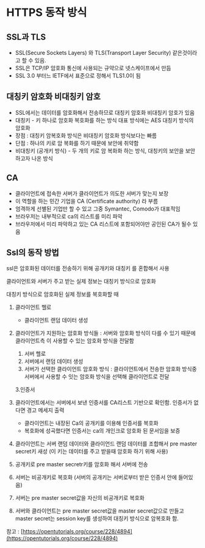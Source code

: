 # HTTPS 동작 방식

## SSL과 TLS

* SSL\(Secure Sockets Layers\) 와 TLS\(Transport Layer Security\) 같은것이라고 할 수 있음.
* SSL은 TCP/IP 암호화 통신에 사용되는 규약으로 넷스케이프에서 만듬
* SSL 3.0 부터느 IETF에서 표준으로 정해서 TLS1.0이 됨

## 대칭키 암호화 비대칭키 암호

* SSL에서는 데이터를 암호화해서 전송하므로 대칭키 암호화 비대칭키 암호가 있음
* 대칭키 - 키 하나로 암호화 복호화를 하는 방식  대표 방식에는 AES 대칭키 방식의 암호화
* 장점 : 대칭키 암복호화 방식은 비대칭키 암호화 방식보다는 빠름
* 단점 :  하나의 키로 암 복화를 하기 때문에 보안에 취약함     
* 비대칭키 \(공개키 방식\) - 두 개의 키로 암 복화화 하는 방식, 대칭키의 보안을 보안하고자 나온 방식

## CA

* 클라이언트에 접속한 서버가 클라이언트가 의도한 서버가 맞는지 보장
* 이 역할을 하는 민간 기업을 CA \(Certificate authority\) 라 부름
* 엄격하게 선별된 기업만 할 수 있고 그중 Symantec, Comodo가 대표적임
* 브라우저는 내부적으로 ca의 리스트를 미리 파악
* 브라우저에서 미리 파악하고 있는 CA 리스트에 포함되어야만 공인된 CA가 될수 있음

## Ssl의 동작 방법

ssl은 암호화된 데이터를 전송하기 위해 공개키와 대칭키 를 혼합해서 사용

클라이언트와 서버가 주고 받는 실제 정보는 대칭키 방식으로 암호화

대칭키 방식으로 암호화된 실제 정보를 복호화할 때

1. 클라이언트 헬로
   * 클라이언트 랜덤 데이터 생성
2. 클라이언트가 지원하는 암호화 방식들 : 서버와 암호화 방식이 다를 수 있기 때문에 클라이언트측 이 사용할 수 있는 암호화 방식을 전달함

   1. 서버 헬로
   2. 서버에서 랜덤 데이터 생성
   3. 서버가 선택한 클라이언트 암호화 방식 : 클라이언트에서 전송한 암호화 방식중 서버에서 사용할 수 잇는 암호화 방식을 선택해 클라이언트로 전달

   3.인증서

3. 클라이언트에서는 서버에서 보낸 인증서를 CA리스트 기반으로 확인함. 인증서가 없다면 경고 메세지 출력
   * 클라이언트는 내장된 Ca의 공개키를 이용해 인증서를 복호화
   * 복호화에 성곡했다면 인증서는 ca의 개인크로 암호화 된 문서임을 보증
4. 클라이언트는 서버 랜덤 데이터와 클라이언드 랜덤 데이터를 조합해서 pre master secret키 새성 \(이 키는 데이터를 주고 받을때 암호화 하기 위해 사용\)
5. 공개키로 pre master secretr키를 암호화 해서 서버에 전송
6. 서버는 비공개키로 복호화 \(서버의 공개키는 서버로부터 받은 인증서 안에 들어있음\)
7. 서버는 pre master secret값을 자신의 비공개키로 복호화
8. 서버와 클라이언트는 pre master secret값을 master secret값으로 만들고 master secret는 session key를 생성하여 대칭키 방식으로 암복호화 함.

참고 : [https://opentutorials.org/course/228/4894](https://opentutorials.org/course/228/4894)

